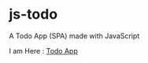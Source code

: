 # js-todo 
A Todo App (SPA) made with JavaScript

I am Here : [Todo App](https://bunnycodec.github.io/js-todo/)
